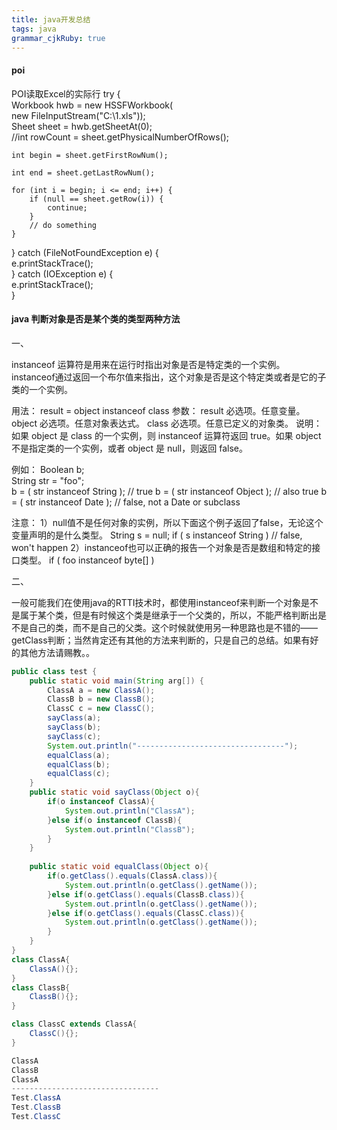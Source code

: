 ```yaml
---
title: java开发总结
tags: java
grammar_cjkRuby: true
---
```


#### poi
POI读取Excel的实际行
try {  
    Workbook hwb = new HSSFWorkbook(  
            new FileInputStream("C:\\1.xls"));  
    Sheet sheet = hwb.getSheetAt(0);  
    //int rowCount = sheet.getPhysicalNumberOfRows();  
  
    int begin = sheet.getFirstRowNum();  
  
    int end = sheet.getLastRowNum();  
  
    for (int i = begin; i <= end; i++) {  
        if (null == sheet.getRow(i)) {  
            continue;  
        }  
        // do something  
    }  
} catch (FileNotFoundException e) {  
    e.printStackTrace();  
} catch (IOException e) {  
    e.printStackTrace();  
}  


#### java 判断对象是否是某个类的类型两种方法
一、

instanceof 运算符是用来在运行时指出对象是否是特定类的一个实例。instanceof通过返回一个布尔值来指出，这个对象是否是这个特定类或者是它的子类的一个实例。 

用法：
result = object instanceof class
参数：
result
必选项。任意变量。
object
必选项。任意对象表达式。
class
必选项。任意已定义的对象类。
说明：
如果 object 是 class 的一个实例，则 instanceof 运算符返回 true。如果 object 不是指定类的一个实例，或者 object 是 null，则返回 false。

 例如：
 Boolean b;  
String str = "foo";  
b = ( str instanceof String );   // true
b = ( str instanceof Object );   // also true
b = ( str instanceof Date );     // false, not a Date or subclass

注意：
1）null值不是任何对象的实例，所以下面这个例子返回了false，无论这个变量声明的是什么类型。
String s = null; 
if ( s instanceof String ) 
    // false, won't happen
2）instanceof也可以正确的报告一个对象是否是数组和特定的接口类型。
if ( foo instanceof byte[] )

二、

一般可能我们在使用java的RTTI技术时，都使用instanceof来判断一个对象是不是属于某个类，但是有时候这个类是继承于一个父类的，所以，不能严格判断出是不是自己的类，而不是自己的父类。这个时候就使用另一种思路也是不错的——getClass判断；当然肯定还有其他的方法来判断的，只是自己的总结。如果有好的其他方法请赐教。。
``` java
public class test {
    public static void main(String arg[]) {
        ClassA a = new ClassA();
        ClassB b = new ClassB();
        ClassC c = new ClassC();
        sayClass(a);
        sayClass(b);
        sayClass(c);
        System.out.println("---------------------------------");
        equalClass(a);
        equalClass(b);
        equalClass(c);
    }
    public static void sayClass(Object o){
        if(o instanceof ClassA){
            System.out.println("ClassA");
        }else if(o instanceof ClassB){
            System.out.println("ClassB");
        }
    }
    
    public static void equalClass(Object o){
        if(o.getClass().equals(ClassA.class)){
            System.out.println(o.getClass().getName());
        }else if(o.getClass().equals(ClassB.class)){
            System.out.println(o.getClass().getName());
        }else if(o.getClass().equals(ClassC.class)){
            System.out.println(o.getClass().getName());
        }
    }
}
class ClassA{
    ClassA(){};
}
class ClassB{
    ClassB(){};
}

class ClassC extends ClassA{
    ClassC(){};
}

ClassA
ClassB
ClassA
---------------------------------
Test.ClassA
Test.ClassB
Test.ClassC
```